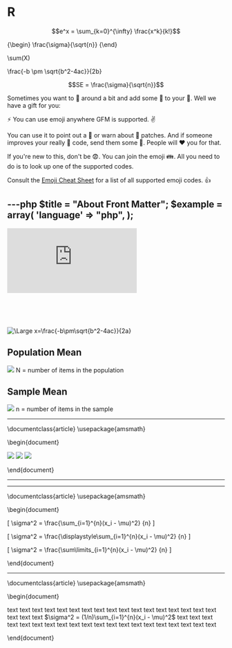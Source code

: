 # R

$$e^x = \sum_{k=0}^{\infty} \frac{x^k}{k!}$$

{\begin}
\frac{\sigma}{\sqrt{n}}
{\end}

\sum(X)

\frac{-b \pm \sqrt{b^2-4ac}}{2b}

```math
SE = \frac{\sigma}{\sqrt{n}}
```

Sometimes you want to :monkey: around a bit and add some :star2: to your :speech_balloon:. Well we have a gift for you:

:zap: You can use emoji anywhere GFM is supported. :v:

You can use it to point out a :bug: or warn about :speak_no_evil: patches. And if someone improves your really :snail: code, send them some :birthday:. People will :heart: you for that.

If you're new to this, don't be :fearful:. You can join the emoji :family:. All you need to do is to look up one of the supported codes.

Consult the [Emoji Cheat Sheet](https://www.emojicopy.com) for a list of all supported emoji codes. :thumbsup:

---php
$title = "About Front Matter";
$example = array(
  'language' => "php",
);
---

![\Large x=\frac{-b\pm\sqrt{b^2-4ac}}{2a}](https://latex.codecogs.com/svg.latex?x%3D%5Cfrac%7B-b%5Cpm%5Csqrt%7Bb%5E2-4ac%7D%7D%7B2a%7D)

<br/><br/><br/>

<img src="https://latex.codecogs.com/svg.latex?\Large&space;x=\frac{-b\pm\sqrt{b^2-4ac}}{2a}" title="\Large x=\frac{-b\pm\sqrt{b^2-4ac}}{2a}" />

## Population Mean
<img src="https://latex.codecogs.com/svg.latex?\mu=\frac{\displaystyle\sum_{i=1}^{N}x_i}{N}" />
N = number of items in the population

## Sample Mean
<img src="https://latex.codecogs.com/svg.latex?\mu=\frac{\displaystyle\sum_{i=1}^{n}x_i}{n}" />
n = number of items in the sample

<hr/>

\documentclass{article}
\usepackage{amsmath}

\begin{document}

<img src="https://latex.codecogs.com/svg.latex?\sigma^2&space;=&space;\frac{\sum_{i=1}^{n}(x_i-\mu)^2}{n}" />

<img src="https://latex.codecogs.com/svg.latex?\sigma^2&space;=&space;\frac{\displaystyle\sum_{i=1}^{n}(x_i-\mu)^2}{n}" />

<img src="https://latex.codecogs.com/svg.latex?\sigma^2&space;=&space;\frac{\sum\limits_{i=1}^{n}(x_i-\mu)^2}{n}" />

\end{document}

<hr/>

<hr/>

\documentclass{article}
\usepackage{amsmath}

\begin{document}

\[ \sigma^2 = \frac{\sum_{i=1}^{n}(x_i - \mu)^2} {n} \]

\[ \sigma^2 = \frac{\displaystyle\sum_{i=1}^{n}(x_i - \mu)^2} {n} \]

\[ \sigma^2 = \frac{\sum\limits_{i=1}^{n}(x_i - \mu)^2} {n} \]

\end{document}

<hr/>

\documentclass{article}
\usepackage{amsmath}

\begin{document}

text text text text text text text text  text text text text  text text text text  text text text text 
$\sigma^2 = (1/n)\sum_{i=1}^{n}(x_i - \mu)^2$ text text text text text text text text  text text text text  text text text text  text text text text 

\end{document}
